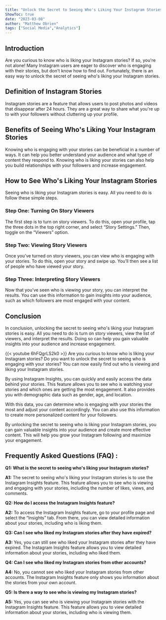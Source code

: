 ```yaml
---
title: "Unlock the Secret to Seeing Who's Liking Your Instagram Stories!"
ShowToc: true 
date: "2023-03-08"
author: "Matthew Obrien" 
tags: ["Social Media","Analytics"]
---
```

## Introduction

Are you curious to know who is liking your Instagram stories? If so, you're not alone! Many Instagram users are eager to discover who is engaging with their stories, but don't know how to find out. Fortunately, there is an easy way to unlock the secret of seeing who's liking your Instagram stories.

## Definition of Instagram Stories

Instagram stories are a feature that allows users to post photos and videos that disappear after 24 hours. They are a great way to share what you're up to with your followers without cluttering up your profile.

## Benefits of Seeing Who's Liking Your Instagram Stories

Knowing who is engaging with your stories can be beneficial in a number of ways. It can help you better understand your audience and what type of content they respond to. Knowing who is liking your stories can also help you build relationships with your followers and increase engagement.

## How to See Who's Liking Your Instagram Stories

Seeing who is liking your Instagram stories is easy. All you need to do is follow these simple steps.

### Step One: Turning On Story Viewers

The first step is to turn on story viewers. To do this, open your profile, tap the three dots in the top right corner, and select “Story Settings.” Then, toggle on the “Viewers” option.

### Step Two: Viewing Story Viewers

Once you’ve turned on story viewers, you can view who is engaging with your stories. To do this, open your story and swipe up. You’ll then see a list of people who have viewed your story.

### Step Three: Interpreting Story Viewers

Now that you’ve seen who is viewing your story, you can interpret the results. You can use this information to gain insights into your audience, such as which followers are most engaged with your content.

## Conclusion

In conclusion, unlocking the secret to seeing who's liking your Instagram stories is easy. All you need to do is turn on story viewers, view the list of viewers, and interpret the results. Doing so can help you gain valuable insights into your audience and increase engagement.

{{< youtube 6hFQgrLS2k0 >}} 
Are you curious to know who is liking your Instagram stories? Do you want to unlock the secret to seeing who is engaging with your stories? You can now easily find out who is viewing and liking your Instagram stories.

By using Instagram Insights, you can quickly and easily access the data behind your stories. This feature allows you to see who is watching your stories and which ones are getting the most engagement. It also provides you with demographic data such as gender, age, and location.

With this data, you can determine who is engaging with your stories the most and adjust your content accordingly. You can also use this information to create more personalized content for your followers.

By unlocking the secret to seeing who is liking your Instagram stories, you can gain valuable insights into your audience and create more effective content. This will help you grow your Instagram following and maximize your engagement.

## Frequently Asked Questions (FAQ) :
**Q1: What is the secret to seeing who's liking your Instagram stories?**

**A1:** The secret to seeing who's liking your Instagram stories is to use the Instagram Insights feature. This feature allows you to see who is viewing and engaging with your stories, including the number of likes, views, and comments. 

**Q2: How do I access the Instagram Insights feature?**

**A2:** To access the Instagram Insights feature, go to your profile page and select the “Insights” tab. From there, you can view detailed information about your stories, including who is liking them.

**Q3: Can I see who liked my Instagram stories after they have expired?**

**A3:** Yes, you can still see who liked your Instagram stories after they have expired. The Instagram Insights feature allows you to view detailed information about your stories, including who liked them. 

**Q4: Can I see who liked my Instagram stories from other accounts?**

**A4:** No, you cannot see who liked your Instagram stories from other accounts. The Instagram Insights feature only shows you information about the stories from your own account. 

**Q5: Is there a way to see who is viewing my Instagram stories?**

**A5:** Yes, you can see who is viewing your Instagram stories with the Instagram Insights feature. This feature allows you to view detailed information about your stories, including who is viewing them.


